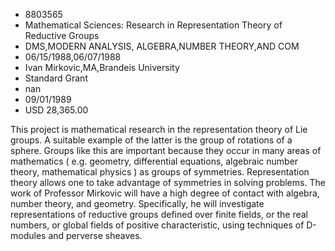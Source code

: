 
* 8803565
* Mathematical Sciences: Research in Representation Theory of Reductive Groups
* DMS,MODERN ANALYSIS, ALGEBRA,NUMBER THEORY,AND COM
* 06/15/1988,06/07/1988
* Ivan Mirkovic,MA,Brandeis University
* Standard Grant
* nan
* 09/01/1989
* USD 28,365.00

This project is mathematical research in the representation theory of Lie
groups. A suitable example of the latter is the group of rotations of a sphere.
Groups like this are important because they occur in many areas of mathematics (
e.g. geometry, differential equations, algebraic number theory, mathematical
physics ) as groups of symmetries. Representation theory allows one to take
advantage of symmetries in solving problems. The work of Professor Mirkovic will
have a high degree of contact with algebra, number theory, and geometry.
Specifically, he will investigate representations of reductive groups defined
over finite fields, or the real numbers, or global fields of positive
characteristic, using techniques of D-modules and perverse sheaves.
